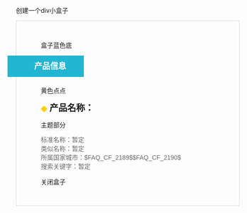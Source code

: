 创建一个div小盒子
<div class="detail_mod activity_info" style="margin: -1px 0px 0px; padding: 30px 55px; border: 1px solid #dddddd; zoom: 1; background-image: initial; background-position: initial; background-size: initial; background-repeat: initial; background-attachment: initial; background-origin: initial; background-clip: initial; font-size: 14px; font-family: 'microsoft yahei', simsun, sans-serif;">

盒子蓝色底
<h2 class="mod_title" style="margin: 0px 0px 20px -75px; padding: 0px 20px 0px 60px; height: 48px; color: #ffffff; background-color: #22b6d2; position: relative; width: 92px; font-variant-numeric: normal; font-variant-east-asian: normal; font-stretch: normal; font-size: 18px; line-height: 48px;">
<strong>产品信息</strong>
</h2>

黄色点点
<h1 style="margin: 0px 0px 5px; padding: 0px; list-style: none; font-size: 18px;">
<span style="font-size: 20px;">
<strong style="font-family: Arial, 'Lucida Grande', 'Microsoft Yahei', 'Hiragino Sans GB', 'Hiragino Sans GB W3', SimSun, 'PingFang SC', STHeiti; font-size: 18px;">
<span style="color: #ffcc00; font-family: 宋体;">◆</span></strong>
<strong>产品名称：</strong>
</span>
</h1>

主题部分
<dd style="margin: 0px; padding: 0px; list-style: none; line-height: 20px; color: #999999;">
<span style="color: #696969;">
标准名称：暂定<br /> 
类似名称：暂定<br /> 
所属国家城市：$FAQ_CF_2189$$FAQ_CF_2190$<br /> 
搜索关键字：暂定
</span>
</dd>

关闭盒子
</div>
